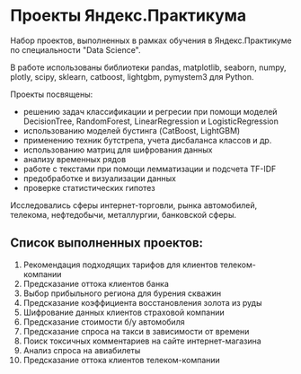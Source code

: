# Проекты Яндекс.Практикума
Набор проектов, выполненных в рамках обучения в Яндекс.Практикуме по специальности "Data Science". 

В работе использованы библиотеки pandas, matplotlib, seaborn, numpy, plotly, scipy, sklearn, catboost, lightgbm, pymystem3 для Python.

Проекты посвящены:
- решению задач классификации и регресии при помощи моделей DecisionTree, RandomForest, LinearRegression и LogisticRegression
- использованию моделей бустинга (CatBoost, LightGBM)
- применению техник бутстрепа, учета дисбаланса классов и др.
- использованию матриц для шифрования данных
- анализу временных рядов
- работе с текстами при помощи лемматизации и подсчета TF-IDF
- предобработке и визуализации данных
- проверке статистических гипотез

Исследовались сферы интернет-торговли, рынка автомобилей, телекома, нефтедобычи, металлургии, банковской сферы.

## Список выполненных проектов:
1. Рекомендация подходящих тарифов для клиентов телеком-компании
2. Предсказание оттока клиентов банка
3. Выбор прибыльного региона для бурения скважин
4. Предсказание коэффициента восстановления золота из руды
5. Шифрование данных клиентов страховой компании
6. Предсказание стоимости б/у автомобиля
7. Предсказание спроса на такси в зависимости от времени
8. Поиск токсичных комментариев на сайте интернет-магазина
9. Анализ спроса на авиабилеты
10. Предсказание оттока клиентов телеком-компании
